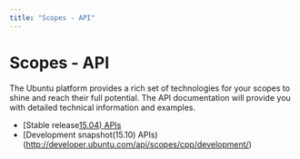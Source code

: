 ```yaml
---
title: "Scopes - API"
---
```


# Scopes - API


The Ubuntu platform provides a rich set of technologies for your scopes to
shine and reach their full potential. The API documentation will provide you
with detailed technical information and examples.

 * [Stable release[15.04) APIs](http://developer.ubuntu.com/api/scopes/cpp/current/)
 * [Development snapshot(15.10) APIs)(http://developer.ubuntu.com/api/scopes/cpp/development/)
